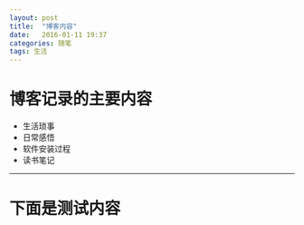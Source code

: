 ```yaml
---
layout: post
title:  "博客内容"
date:   2016-01-11 19:37
categories: 随笔
tags: 生活
---
```



# 博客记录的主要内容
  - 生活琐事
  - 日常感悟
  - 软件安装过程
  - 读书笔记

***
# 下面是测试内容